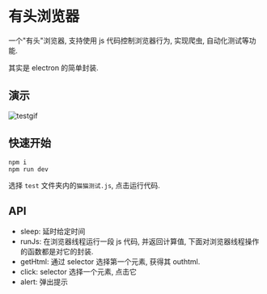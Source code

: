 # 有头浏览器

一个"有头"浏览器, 支持使用 js 代码控制浏览器行为, 实现爬虫, 自动化测试等功能.

其实是 electron 的简单封装.

## 演示

![testgif](./doc/testgif.gif)

## 快速开始

```
npm i
npm run dev
```

选择 `test` 文件夹内的`猫猫测试.js`, 点击运行代码.

## API

- sleep: 延时给定时间
- runJs: 在浏览器线程运行一段 js 代码, 并返回计算值, 下面对浏览器线程操作的函数都是对它的封装.
- getHtml: 通过 selector 选择第一个元素, 获得其 outhtml.
- click: selector 选择一个元素, 点击它
- alert: 弹出提示

